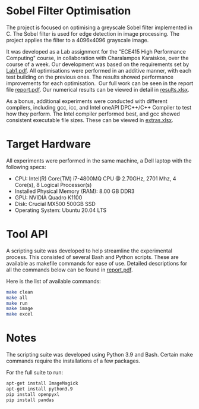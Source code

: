 # Sobel Filter Optimisation

The project is focused on optimising a greyscale Sobel filter implemented in C. The Sobel filter is used for edge detection in image processing. ​The project applies the filter to a 4096x4096 grayscale image.

It was developed as a Lab assignment for the "ECE415 High Performance Computing" course, in collaboration with Charalampos Karaiskos, over the course of a week. Our development was based on the requirements set by [Lab1.pdf](https://github.com/kyspyridon/Sobel_filter_optimisation/blob/main/Lab1.pdf). All optimisations were performed in an additive manner, with each test building on the previous ones.​ The results showed performance improvements for each optimisation. ​
Our full work can be seen in the report file [report.pdf](https://github.com/kyspyridon/Sobel_filter_optimisation/blob/main/report.pdf). Our numerical results can be viewed in detail in [results.xlsx](https://github.com/kyspyridon/Sobel_filter_optimisation/blob/main/results.xlsx).

As a bonus, additional experiments were conducted with different compilers, including gcc, icc, and Intel oneAPI DPC++/C++ Compiler to test how they perform. The Intel compiler performed best, and gcc showed consistent executable file sizes. These can be viewed in [extras.xlsx](https://github.com/kyspyridon/Sobel_filter_optimisation/blob/main/extras.xlsx).

# Target Hardware
All experiments were performed in the same machine, a Dell laptop with the following specs:
- CPU: Intel(R) Core(TM) i7-4800MQ CPU @ 2.70GHz, 2701 Mhz, 4 Core(s), 8 Logical Processor(s)
- Installed Physical Memory (RAM): 8.00 GB DDR3
- GPU: NVIDIA Quadro K1100
- Disk: Crucial MX500 500GB SSD
- Operating System: Ubuntu 20.04 LTS

# Tool API
A scripting suite was developed to help streamline the experimental process. This consisted of several Bash and Python scripts. These are available as makefile commands for ease of use. Detailed descriptions for all the commands below can be found in [report.pdf](https://github.com/kyspyridon/Sobel_filter_optimisation/blob/main/report.pdf).

Here is the list of available commands:
```sh
make clean
make all
make run
make image
make excel
```

# Notes
The scripting suite was developed using Python 3.9 and Bash. Certain make commands require the installations of a few packages.

For the full suite to run:
```sh
apt-get install ImageMagick
apt-get install python3.9
pip install openpyxl
pip install pandas
```

